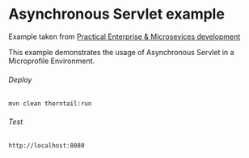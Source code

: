 Asynchronous Servlet example
=====================================
Example taken from [Practical Enterprise & Microsevices development](http://www.itbuzzpress.com/ebooks/java-ee-7-development-on-wildfly.html)

This example demonstrates the usage of Asynchronous Servlet in a Microprofile Environment.

###### Deploy
```shell
mvn clean thorntail:run
```
###### Test
```shell
http://localhost:8080 
```
